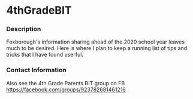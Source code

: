 # 4thGradeBIT
### Description
Foxborough's information sharing ahead of the 2020 school year leaves much to be desired. Here is where I plan to keep a running list of tips and tricks that I have found userful.

### Contact Information
Also see the 4th Grade Parents BIT group on FB https://facebook.com/groups/923782681461216
